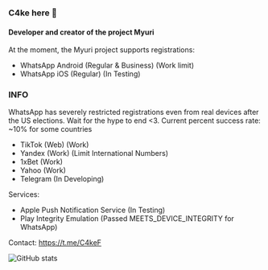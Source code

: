 ### C4ke here 👋
#### Developer and creator of the project Myuri

At the moment, the Myuri project supports registrations:
- WhatsApp Android (Regular & Business) (Work limit)
- WhatsApp iOS (Regular) (In Testing)

### INFO
WhatsApp has severely restricted registrations even from real devices after the US elections. Wait for the hype to end <3.
Current percent success rate: ~10% for some countries

- TikTok (Web) (Work)
- Yandex (Work) (Limit International Numbers)
- 1xBet (Work)
- Yahoo (Work)
- Telegram (In Developing)

Services:
- Apple Push Notification Service (In Testing)
- Play Integrity Emulation (Passed MEETS_DEVICE_INTEGRITY for WhatsApp)

Contact: https://t.me/C4keF

![GitHub stats](https://github-readme-stats.vercel.app/api?username=c4kef&show_icons=true&count_private=true)
